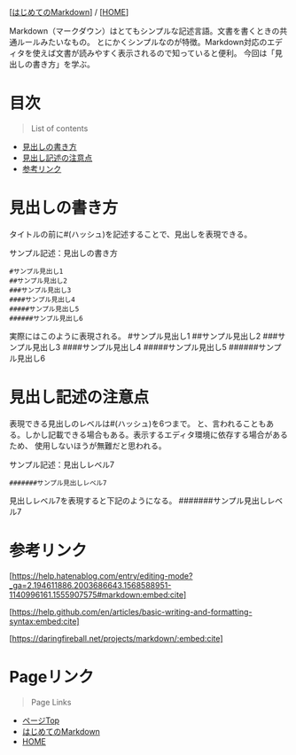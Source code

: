 [[はじめてのMarkdown](./README.md)] / [[HOME](./../README.md)]


Markdown（マークダウン）はとてもシンプルな記述言語。文書を書くときの共通ルールみたいなもの。
とにかくシンプルなのが特徴。Markdown対応のエディタを使えば文書が読みやすく表示されるので知っていると便利。
今回は「見出しの書き方」を学ぶ。

# 目次

> List of contents

- [見出しの書き方](#見出しの書き方)
- [見出し記述の注意点](#見出し記述の注意点)
- [参考リンク](#参考リンク)


# 見出しの書き方
タイトルの前に#(ハッシュ)を記述することで、見出しを表現できる。


サンプル記述：見出しの書き方
```
#サンプル見出し1
##サンプル見出し2
###サンプル見出し3
####サンプル見出し4
#####サンプル見出し5
######サンプル見出し6
```

実際にはこのように表現される。
#サンプル見出し1
##サンプル見出し2
###サンプル見出し3
####サンプル見出し4
#####サンプル見出し5
######サンプル見出し6

# 見出し記述の注意点
表現できる見出しのレベルは#(ハッシュ)を6つまで。
と、言われることもある。しかし記載できる場合もある。表示するエディタ環境に依存する場合があるため、
使用しないほうが無難だと思われる。

サンプル記述：見出しレベル7
```
#######サンプル見出しレベル7
```
見出しレベル7を表現すると下記のようになる。
#######サンプル見出しレベル7

# 参考リンク
[https://help.hatenablog.com/entry/editing-mode?_ga=2.194611886.2003686643.1568588951-1140996161.1555907575#markdown:embed:cite]

[https://help.github.com/en/articles/basic-writing-and-formatting-syntax:embed:cite]

[https://daringfireball.net/projects/markdown/:embed:cite]

# Pageリンク
> Page Links

- [ページTop](#目次)
- [はじめてのMarkdown](./README.md)
- [HOME](./../README.md)
